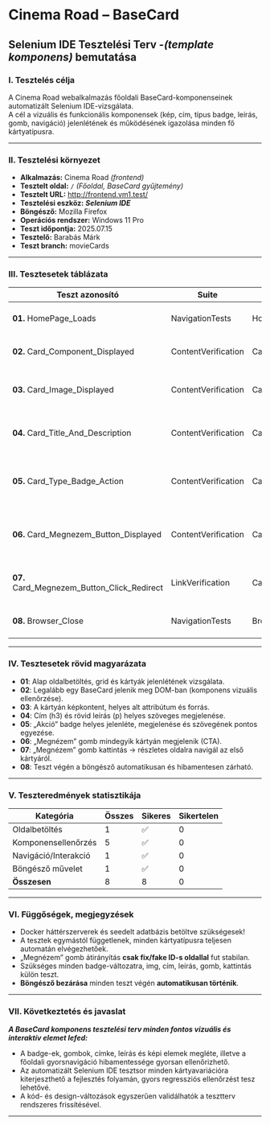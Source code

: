 # Cinema Road – **BaseCard** 

## Selenium IDE Tesztelési Terv -*(template komponens)* bemutatása

### I. Tesztelés célja

A Cinema Road webalkalmazás főoldali BaseCard-komponenseinek automatizált Selenium IDE-vizsgálata.  
A cél a vizuális és funkcionális komponensek (kép, cím, típus badge, leírás, gomb, navigáció) jelenlétének és működésének igazolása minden fő kártyatípusra.

---

### II. Tesztelési környezet

- **Alkalmazás:** Cinema Road *(frontend)*
- **Tesztelt oldal:** `/` *(Főoldal, BaseCard gyűjtemény)*
- **Tesztelt URL:** http://frontend.vm1.test/
- **Tesztelési eszköz:** ***Selenium IDE***
- **Böngésző:** Mozilla Firefox
- **Operációs rendszer:** Windows 11 Pro
- **Teszt időpontja:** 2025.07.15
- **Tesztelő:** Barabás Márk
- **Teszt branch:** movieCards

---

### III. Tesztesetek táblázata

| Teszt azonosító                             | Suite               | Testcase                            | Leírás / cél                                       | Elvárt eredmény                                  | Dependency |
| ------------------------------------------- | ------------------- | ----------------------------------- | -------------------------------------------------- | ------------------------------------------------ | ---------- |
| **01.** HomePage_Loads                      | NavigationTests     | HomePage_Loads                      | Főoldal betöltése                                  | A body/grid/kártyák megjelennek                  | N/A        |
| **02.** Card_Component_Displayed            | ContentVerification | Card_Component_Displayed            | Első BaseCard komponens jelenléte                  | div.card látható                                 | N/A        |
| **03.** Card_Image_Displayed                | ContentVerification | Card_Image_Displayed                | Képkontent (img tag) helyes megjelenítése          | Kép, alt attribútummal rendelkező img látszik    | N/A        |
| **04.** Card_Title_And_Description          | ContentVerification | Card_Title_And_Description          | Cím és leírás jelenléte az első kártyán            | Helyes h3 (cím) és p (leírás) szöveg jelenik meg | N/A        |
| **05.** Card_Type_Badge_Action              | ContentVerification | Card_Type_Badge_Action              | Akció („action”) badge helyes szöveggel megjelenik | „Akció” badge a korrekten típusolt kártyán       | N/A        |
| **06.** Card_Megnezem_Button_Displayed      | ContentVerification | Card_Megnezem_Button_Displayed      | Minden kártyán megjelenik a „Megnézem” gomb        | „Megnézem” feliratú gomb mindegyik kártyán       | N/A        |
| **07.** Card_Megnezem_Button_Click_Redirect | LinkVerification    | Card_Megnezem_Button_Click_Redirect | Gomb kattintható, átirányítás film oldalra         | /film/... oldalra navigál gombkattintás után     | N/A        |
| **08.** Browser_Close                       | NavigationTests     | Browser_Close                       | Böngésző automatikus bezárhatósága                 | Teszt végén ablak bezárul                        | N/A        |

---

### IV. Tesztesetek rövid magyarázata

- **01**: Alap oldalbetöltés, grid és kártyák jelenlétének vizsgálata.
- **02**: Legalább egy BaseCard jelenik meg DOM-ban (komponens vizuális ellenőrzése).
- **03**: A kártyán képkontent, helyes alt attribútum és forrás.
- **04**: Cím (h3) és rövid leírás (p) helyes szöveges megjelenése.
- **05**: „Akció” badge helyes jelenléte, megjelenése és szövegének pontos egyezése.
- **06**: „Megnézem” gomb mindegyik kártyán megjelenik (CTA).
- **07**: „Megnézem” gomb kattintás → részletes oldalra navigál az első kártyáról.
- **08**: Teszt végén a böngésző automatikusan és hibamentesen zárható.

---

### V. Teszteredmények statisztikája

| Kategória            | Összes | Sikeres | Sikertelen |
| -------------------- | ------ | ------- | ---------- |
| Oldalbetöltés        | 1      | ✅       | 0          |
| Komponensellenőrzés  | 5      | ✅       | 0          |
| Navigáció/Interakció | 1      | ✅       | 0          |
| Böngésző művelet     | 1      | ✅       | 0          |
| **Összesen**         | 8      | 8       | 0          |

---

### VI. Függőségek, megjegyzések

- Docker háttérszerverek és seedelt adatbázis betöltve szükségesek!
- A tesztek egymástól függetlenek, minden kártyatípusra teljesen automatán elvégezhetőek.
- „Megnézem” gomb átirányítás **csak fix/fake ID-s oldallal** fut stabilan.
- Szükséges minden badge-változatra, img, cím, leírás, gomb, kattintás külön teszt.
- **Böngésző bezárása** minden teszt végén **automatikusan történik**.

---

### VII. Következtetés és javaslat

***A BaseCard komponens tesztelési terv minden fontos vizuális és interaktív elemet lefed:***
- A badge-ek, gombok, címke, leírás és képi elemek megléte, illetve a főoldali gyorsnavigáció hibamentessége gyorsan ellenőrizhető.  
- Az automatizált Selenium IDE tesztsor minden kártyavariációra kiterjeszthető a fejlesztés folyamán, gyors regressziós ellenőrzést tesz lehetővé.  
- A kód- és design-változások egyszerűen validálhatók a tesztterv rendszeres frissítésével.

---